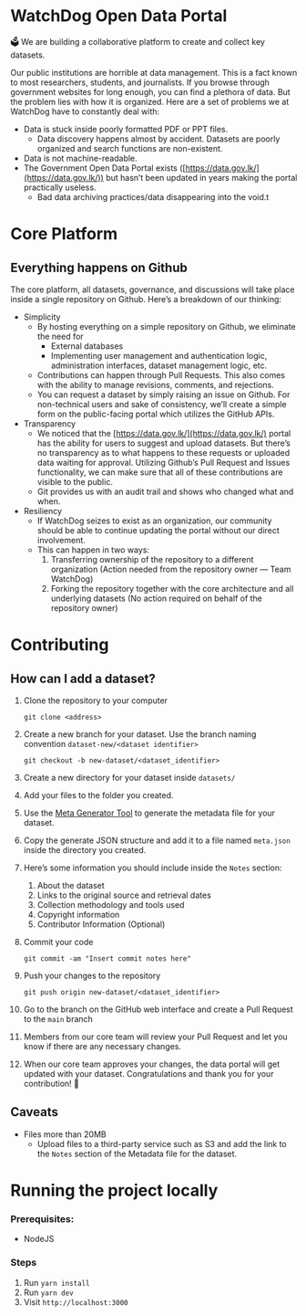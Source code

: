 # WatchDog Open Data Portal

<aside>
🗳️ We are building a collaborative platform to create and collect key datasets.
</aside>

Our public institutions are horrible at data management. This is a fact known to most researchers, students, and journalists. If you browse through government websites for long enough, you can find a plethora of data. But the problem lies with how it is organized. Here are a set of problems we at WatchDog have to constantly deal with:

- Data is stuck inside poorly formatted PDF or PPT files.
    - Data discovery happens almost by accident. Datasets are poorly organized and search functions are non-existent.
- Data is not machine-readable.
- The Government Open Data Portal exists ([https://data.gov.lk/](https://data.gov.lk/)) but hasn’t been updated in years making the portal practically useless.
    - Bad data archiving practices/data disappearing into the void.t

# Core Platform

## Everything happens on Github

The core platform, all datasets, governance, and discussions will take place inside a single repository on Github. Here’s a breakdown of our thinking:

- Simplicity
    - By hosting everything on a simple repository on Github, we eliminate the need for
        - External databases
        - Implementing user management and authentication logic, administration interfaces, dataset management logic, etc.
    - Contributions can happen through Pull Requests. This also comes with the ability to manage revisions, comments, and rejections.
    - You can request a dataset by simply raising an issue on Github. For non-technical users and sake of consistency, we’ll create a simple form on the public-facing portal which utilizes the GitHub APIs.
- Transparency
    - We noticed that the [https://data.gov.lk/](https://data.gov.lk/) portal has the ability for users to suggest and upload datasets. But there’s no transparency as to what happens to these requests or uploaded data waiting for approval. Utilizing Github’s Pull Request and Issues functionality, we can make sure that all of these contributions are visible to the public.
    - Git provides us with an audit trail and shows who changed what and when.
- Resiliency
    - If WatchDog seizes to exist as an organization, our community should be able to continue updating the portal without our direct involvement.
    - This can happen in two ways:
        1. Transferring ownership of the repository to a different organization (Action needed from the repository owner — Team WatchDog)
        2. Forking the repository together with the core architecture and all underlying datasets (No action required on behalf of the repository owner)

# Contributing

## How can I add a dataset?

1. Clone the repository to your computer
    
    ```tsx
    git clone <address>
    ```
    
2. Create a new branch for your dataset. Use the branch naming convention `dataset-new/<dataset identifier>`
    
    ```tsx
    git checkout -b new-dataset/<dataset_identifier>
    ```
    
3. Create a new directory for your dataset inside `datasets/`
4. Add your files to the folder you created.
5. Use the [Meta Generator Tool](https://databank.watchdog.team/metadata-generator) to generate the metadata file for your dataset.
6. Copy the generate JSON structure and add it to a file named `meta.json` inside the directory you created.
7. Here’s some information you should include inside the `Notes` section:
    1. About the dataset
    2. Links to the original source and retrieval dates
    3. Collection methodology and tools used
    4. Copyright information
    5. Contributor Information (Optional)
8. Commit your code
    
    ```tsx
    git commit -am "Insert commit notes here"
    ```
    
9. Push your changes to the repository
    
    ```tsx
    git push origin new-dataset/<dataset_identifier>
    ```
    
10. Go to the branch on the GitHub web interface and create a Pull Request to the `main` branch
11. Members from our core team will review your Pull Request and let you know if there are any necessary changes.
12. When our core team approves your changes, the data portal will get updated with your dataset. Congratulations and thank you for your contribution! 🥳 

## Caveats

- Files more than 20MB
    - Upload files to a third-party service such as S3 and add the link to the `Notes` section of the Metadata file for the dataset.

# Running the project locally

### Prerequisites:

- NodeJS

### Steps

1. Run `yarn install`
2. Run `yarn dev`
3. Visit `http://localhost:3000`